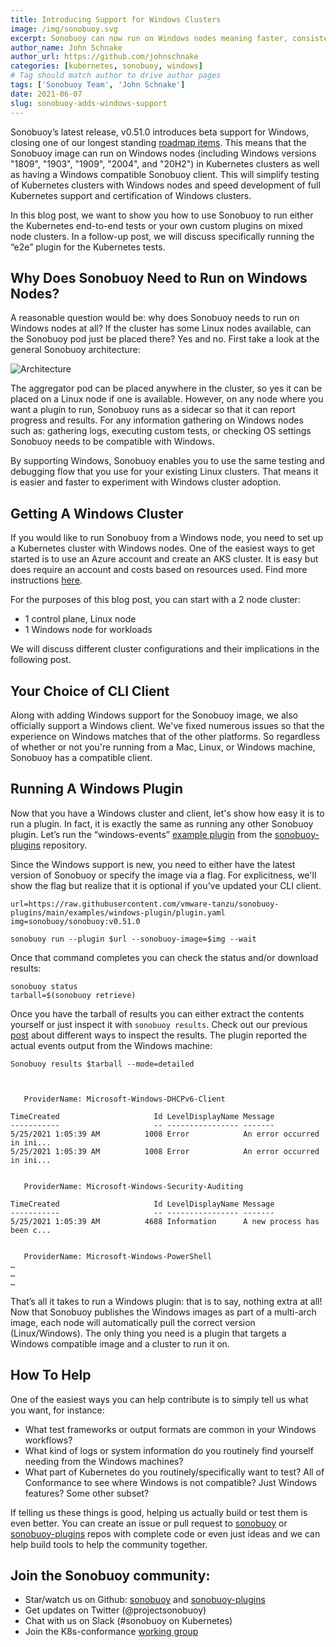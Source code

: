 ```yaml
---
title: Introducing Support for Windows Clusters
image: /img/sonobuoy.svg
excerpt: Sonobuoy can now run on Windows nodes meaning faster, consistent testing on all of your clusters.
author_name: John Schnake
author_url: https://github.com/johnschnake
categories: [kubernetes, sonobuoy, windows]
# Tag should match author to drive author pages
tags: ['Sonobuoy Team', 'John Schnake']
date: 2021-06-07
slug: sonobuoy-adds-windows-support
---
```


Sonobuoy’s latest release, v0.51.0 introduces beta support for Windows, closing one of our longest standing [roadmap items](https://github.com/vmware-tanzu/sonobuoy/issues/732). This means that the Sonobuoy image can run on Windows nodes (including Windows versions "1809", "1903", "1909", "2004", and "20H2") in Kubernetes clusters as well as having a Windows compatible Sonobuoy client. This will simplify testing of Kubernetes clusters with Windows nodes and speed development of full Kubernetes support and certification of Windows clusters.

In this blog post, we want to show you how to use Sonobuoy to run either the Kubernetes end-to-end tests or your own custom plugins on mixed node clusters. In a follow-up post, we will discuss specifically running the “e2e” plugin for the Kubernetes tests.

## Why Does Sonobuoy Need to Run on Windows Nodes?

A reasonable question would be: why does Sonobuoy needs to run on Windows nodes at all? If the cluster has some Linux nodes available, can the Sonobuoy pod just be placed there? Yes and no. First take a look at the general Sonobuoy architecture:

![Architecture](/img/image1.png "Sonobuoy architecture")

The aggregator pod can be placed anywhere in the cluster, so yes it can be placed on a Linux node if one is available. However, on any node where you want a plugin to run, Sonobuoy runs as a sidecar so that it can report progress and results. For any information gathering on Windows nodes such as: gathering logs, executing custom tests, or checking OS settings Sonobuoy needs to be compatible with Windows.

By supporting Windows, Sonobuoy enables you to use the same testing and debugging flow that you use for your existing Linux clusters. That means it is easier and faster to experiment with Windows cluster adoption.

## Getting A Windows Cluster

If you would like to run Sonobuoy from a Windows node, you need to set up a Kubernetes cluster with Windows nodes. One of the easiest ways to get started is to use an Azure account and create an AKS cluster. It is easy but does require an account and costs based on resources used. Find more instructions [here](https://docs.microsoft.com/en-us/azure/aks/windows-container-cli).

For the purposes of this blog post, you can start with a 2 node cluster:
- 1 control plane, Linux node 
- 1 Windows node for workloads

We will discuss different cluster configurations and their implications in the following post.

## Your Choice of CLI Client 

Along with adding Windows support for the Sonobuoy image, we also officially support a Windows client. We've fixed numerous issues so that the experience on Windows matches that of the other platforms. So regardless of whether or not you're running from a Mac, Linux, or Windows machine, Sonobuoy has a compatible client.

## Running A Windows Plugin

Now that you have a Windows cluster and client, let's show how easy it is to run a plugin. In fact, it is exactly the same as running any other Sonobuoy plugin. Let’s run the “windows-events” [example plugin](https://github.com/vmware-tanzu/sonobuoy-plugins/tree/main/examples/windows-plugin) from the [sonobuoy-plugins](https://github.com/vmware-tanzu/sonobuoy-plugins) repository.

Since the Windows support is new, you need to either have the latest version of Sonobuoy or specify the image via a flag. For explicitness, we'll show the flag but realize that it is optional if you’ve updated your CLI client.

```
url=https://raw.githubusercontent.com/vmware-tanzu/sonobuoy-plugins/main/examples/windows-plugin/plugin.yaml
img=sonobuoy/sonobuoy:v0.51.0

sonobuoy run --plugin $url --sonobuoy-image=$img --wait
```

Once that command completes you can check the status and/or download results:

```
sonobuoy status
tarball=$(sonobuoy retrieve)
```

Once you have the tarball of results you can either extract the contents yourself or just inspect it with `sonobuoy results`. Check out our previous [post](https://sonobuoy.io/simplified-results-reporting-with-sonobuoy/) about different ways to inspect the results. The plugin reported the actual events output from the Windows machine:

```
Sonobuoy results $tarball --mode=detailed



   ProviderName: Microsoft-Windows-DHCPv6-Client

TimeCreated                     Id LevelDisplayName Message                    
-----------                     -- ---------------- -------                    
5/25/2021 1:05:39 AM          1008 Error            An error occurred in ini...
5/25/2021 1:05:39 AM          1008 Error            An error occurred in ini...


   ProviderName: Microsoft-Windows-Security-Auditing

TimeCreated                     Id LevelDisplayName Message                    
-----------                     -- ---------------- -------                    
5/25/2021 1:05:39 AM          4688 Information      A new process has been c...


   ProviderName: Microsoft-Windows-PowerShell
…
…
…
```

That’s all it takes to run a Windows plugin: that is to say, nothing extra at all! Now that Sonobuoy publishes the Windows images as part of a multi-arch image, each node will automatically pull the correct version (Linux/Windows). The only thing you need is a plugin that targets a Windows compatible image and a cluster to run it on.

## How To Help

One of the easiest ways you can help contribute is to simply tell us what you want, for instance:
- What test frameworks or output formats are common in your Windows workflows?
- What kind of logs or system information do you routinely find yourself needing from the Windows machines?
- What part of Kubernetes do you routinely/specifically want to test? All of Conformance to see where Windows is not compatible? Just Windows features? Some other subset?

If telling us these things is good, helping us actually build or test them is even better. You can create an issue or pull request to [sonobuoy][sonobuoy] or [sonobuoy-plugins][sonobuoy-plugins] repos with complete code or even just ideas and we can help build tools to help the community together.

## Join the Sonobuoy community:

- Star/watch us on Github: [sonobuoy][sonobuoy] and [sonobuoy-plugins][sonobuoy-plugins]
- Get updates on Twitter (@projectsonobuoy)
- Chat with us on Slack (#sonobuoy on Kubernetes)
- Join the K8s-conformance [working group](https://github.com/cncf/k8s-conformance)

[sonobuoy]: https://github.com/vmware-tanzu/sonobuoy
[sonobuoy-plugins]: https://github.com/vmware-tanzu/sonobuoy-plugins
